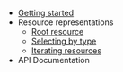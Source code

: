 * [Getting started](README.md)
* Resource representations
  * [Root resource](representations/root.md)
  * [Selecting by type](representations/by-type.md)
  * [Iterating resources](representations/iterating.md)
* API Documentation
